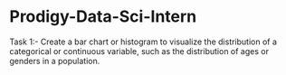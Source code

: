 # Prodigy-Data-Sci-Intern
Task 1:- 
Create a bar chart or histogram to visualize the distribution of a categorical or continuous variable, such as the distribution of ages or genders in a population.
